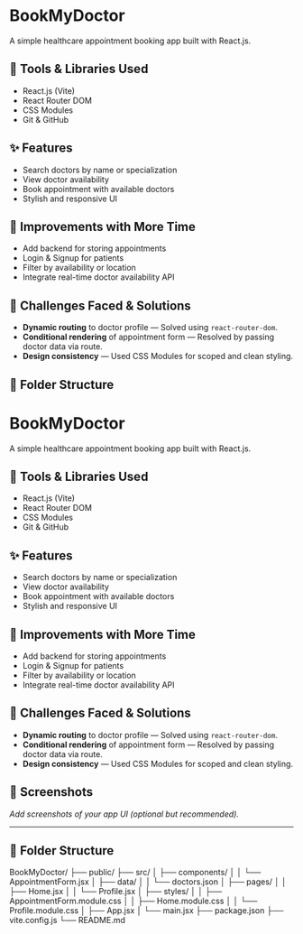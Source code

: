 # BookMyDoctor

A simple healthcare appointment booking app built with React.js.

## 🔧 Tools & Libraries Used
- React.js (Vite)
- React Router DOM
- CSS Modules
- Git & GitHub

## ✨ Features
- Search doctors by name or specialization
- View doctor availability
- Book appointment with available doctors
- Stylish and responsive UI

## 🚀 Improvements with More Time
- Add backend for storing appointments
- Login & Signup for patients
- Filter by availability or location
- Integrate real-time doctor availability API

## 🧠 Challenges Faced & Solutions
- **Dynamic routing** to doctor profile — Solved using `react-router-dom`.
- **Conditional rendering** of appointment form — Resolved by passing doctor data via route.
- **Design consistency** — Used CSS Modules for scoped and clean styling.


## 📂 Folder Structure
# BookMyDoctor

A simple healthcare appointment booking app built with React.js.

## 🔧 Tools & Libraries Used
- React.js (Vite)
- React Router DOM
- CSS Modules
- Git & GitHub

## ✨ Features
- Search doctors by name or specialization
- View doctor availability
- Book appointment with available doctors
- Stylish and responsive UI

## 🚀 Improvements with More Time
- Add backend for storing appointments
- Login & Signup for patients
- Filter by availability or location
- Integrate real-time doctor availability API

## 🧠 Challenges Faced & Solutions
- **Dynamic routing** to doctor profile — Solved using `react-router-dom`.
- **Conditional rendering** of appointment form — Resolved by passing doctor data via route.
- **Design consistency** — Used CSS Modules for scoped and clean styling.

## 📸 Screenshots
_Add screenshots of your app UI (optional but recommended)._

---

## 📂 Folder Structure


BookMyDoctor/
├── public/
├── src/
│ ├── components/
│ │ └── AppointmentForm.jsx
│ ├── data/
│ │ └── doctors.json
│ ├── pages/
│ │ ├── Home.jsx
│ │ └── Profile.jsx
│ ├── styles/
│ │ ├── AppointmentForm.module.css
│ │ ├── Home.module.css
│ │ └── Profile.module.css
│ ├── App.jsx
│ └── main.jsx
├── package.json
├── vite.config.js
└── README.md
